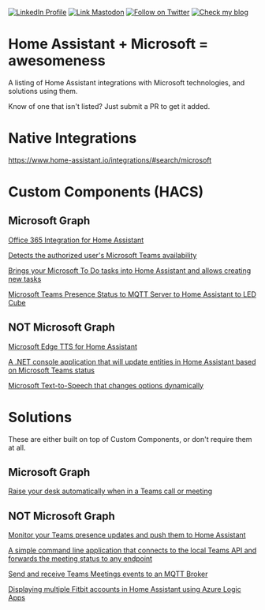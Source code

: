 [![LinkedIn Profile][badge_linkedin]][link_linkedin]
[![Link Mastodon][badge_mastodon]][link_mastodon]
[![Follow on Twitter][badge_twitter]][link_twitter]
[![Check my blog][badge_blog]][link_blog]

# Home Assistant + Microsoft = awesomeness
A listing of Home Assistant integrations with Microsoft technologies, and solutions using them.

Know of one that isn't listed? Just submit a PR to get it added.


# Native Integrations
https://www.home-assistant.io/integrations/#search/microsoft


# Custom Components (HACS)
## Microsoft Graph
[Office 365 Integration for Home Assistant](https://github.com/RogerSelwyn/O365-HomeAssistant)

[Detects the authorized user's Microsoft Teams availability](https://github.com/geoffreylagaisse/Hass-Microsoft-Graph)

[Brings your Microsoft To Do tasks into Home Assistant and allows creating new tasks](https://github.com/black-roland/homeassistant-microsoft-todo)

[Microsoft Teams Presence Status to MQTT Server to Home Assistant to LED Cube](https://github.com/ultrara1n/teams-presence-mqtt)



## NOT Microsoft Graph
[Microsoft Edge TTS for Home Assistant](https://github.com/hasscc/hass-edge-tts)

[A .NET console application that will update entities in Home Assistant based on Microsoft Teams status](https://github.com/pathartl/TeamsPresence)

[Microsoft Text-to-Speech that changes options dynamically](https://github.com/realthk/microsoft_tts)



# Solutions
These are either built on top of Custom Components, or don't require them at all.
## Microsoft Graph
[Raise your desk automatically when in a Teams call or meeting](https://github.com/loryanstrant/HA-ESPHome-TeamsDesk)



## NOT Microsoft Graph 
[Monitor your Teams presence updates and push them to Home Assistant](https://github.com/Rookeh/ha-teams-watcher)

[A simple command line application that connects to the local Teams API and forwards the meeting status to any endpoint](https://github.com/svrooij/teams-monitor)

[Send and receive Teams Meetings events to an MQTT Broker](https://github.com/MrRoundRobin/TeamsMqttBridge)

[Displaying multiple Fitbit accounts in Home Assistant using Azure Logic Apps](https://www.loryanstrant.com/2023/02/12/displaying-multiple-fitbit-accounts-in-home-assistant-using-azure-logic-apps/)


[badge_blog]: https://img.shields.io/badge/www.loryanstrant.com-blue?style=for-the-badge
[badge_linkedin]: https://img.shields.io/badge/LinkedIn-loryanstrant-blue?style=for-the-badge&logo=linkedin
[badge_mastodon]: https://img.shields.io/mastodon/follow/109262349065015855?domain=https%3A%2F%2Fmastodon.online&label=%40loryanstrant%40mastodon.online&logo=mastodon&logoColor=white&style=for-the-badge
[badge_twitter]: https://img.shields.io/twitter/follow/loryanstrant?logo=twitter&style=for-the-badge
[link_blog]: https://www.loryanstrant.com
[link_linkedin]: https://www.linkedin.com/in/loryanstrant
[link_mastodon]: https://mastodon.online/@LoryanStrant
[link_twitter]: https://twitter.com/LoryanStrant
